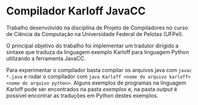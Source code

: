 # Compilador Karloff JavaCC

Trabalho desenvolvido na disciplina de Projeto de Compiladores no curso de Ciência da Computação na Universidade Federal de Pelotas (UFPel). 

O principal objetivo do trabalho foi implementar um tradutor dirigido a sintaxe que traduza da linguagem exemplo Karloff para linguagem Python utilizando a ferramenta JavaCC.

Para experimentar o compilador basta compilar os arquivos java com `javac *.java` e rodar o compilador com `java Karloff <nome do arquivo karloff> <nome do arquivo python>`. Alguns exemplos de programas na linguagem Karloff pode ser encontrados na pasta *exemplos* e, na pasta *output* é possível encontrar as traduções em Python destes exemplos.
